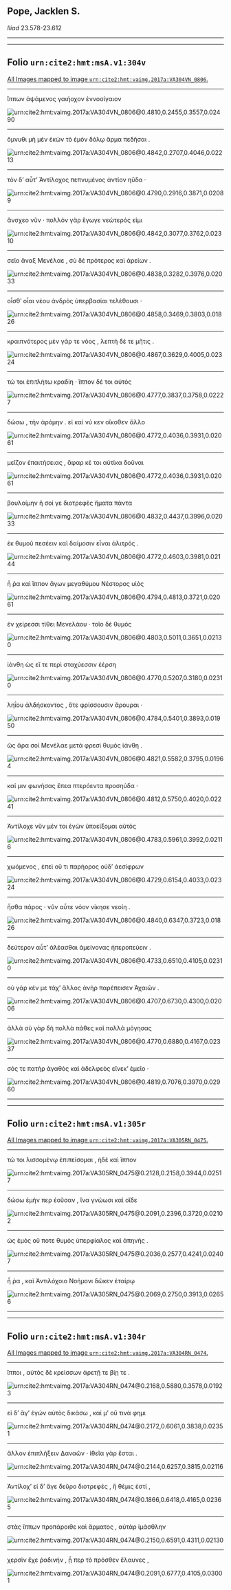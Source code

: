 ## Pope, Jacklen S.

*Iliad* 23.578-23.612

---

---

## **Folio `urn:cite2:hmt:msA.v1:304v`**



[All Images mapped to image `urn:cite2:hmt:vaimg.2017a:VA304VN_0806`.](http://www.homermultitext.org/ict2/index.html?urn=urn:cite2:hmt:vaimg.2017a:VA304VN_0806@0.4810,0.2455,0.3557,0.02490&urn=urn:cite2:hmt:vaimg.2017a:VA304VN_0806@0.4842,0.2707,0.4046,0.02213&urn=urn:cite2:hmt:vaimg.2017a:VA304VN_0806@0.4790,0.2916,0.3871,0.02089&urn=urn:cite2:hmt:vaimg.2017a:VA304VN_0806@0.4842,0.3077,0.3762,0.02310&urn=urn:cite2:hmt:vaimg.2017a:VA304VN_0806@0.4838,0.3282,0.3976,0.02033&urn=urn:cite2:hmt:vaimg.2017a:VA304VN_0806@0.4858,0.3469,0.3803,0.01826&urn=urn:cite2:hmt:vaimg.2017a:VA304VN_0806@0.4867,0.3629,0.4005,0.02324&urn=urn:cite2:hmt:vaimg.2017a:VA304VN_0806@0.4777,0.3837,0.3758,0.02227&urn=urn:cite2:hmt:vaimg.2017a:VA304VN_0806@0.4772,0.4036,0.3931,0.02061&urn=urn:cite2:hmt:vaimg.2017a:VA304VN_0806@0.4772,0.4036,0.3931,0.02061&urn=urn:cite2:hmt:vaimg.2017a:VA304VN_0806@0.4832,0.4437,0.3996,0.02033&urn=urn:cite2:hmt:vaimg.2017a:VA304VN_0806@0.4772,0.4603,0.3981,0.02144&urn=urn:cite2:hmt:vaimg.2017a:VA304VN_0806@0.4794,0.4813,0.3721,0.02061&urn=urn:cite2:hmt:vaimg.2017a:VA304VN_0806@0.4803,0.5011,0.3651,0.02130&urn=urn:cite2:hmt:vaimg.2017a:VA304VN_0806@0.4770,0.5207,0.3180,0.02310&urn=urn:cite2:hmt:vaimg.2017a:VA304VN_0806@0.4784,0.5401,0.3893,0.01950&urn=urn:cite2:hmt:vaimg.2017a:VA304VN_0806@0.4821,0.5582,0.3795,0.01964&urn=urn:cite2:hmt:vaimg.2017a:VA304VN_0806@0.4812,0.5750,0.4020,0.02241&urn=urn:cite2:hmt:vaimg.2017a:VA304VN_0806@0.4783,0.5961,0.3992,0.02116&urn=urn:cite2:hmt:vaimg.2017a:VA304VN_0806@0.4729,0.6154,0.4033,0.02324&urn=urn:cite2:hmt:vaimg.2017a:VA304VN_0806@0.4840,0.6347,0.3723,0.01826&urn=urn:cite2:hmt:vaimg.2017a:VA304VN_0806@0.4733,0.6510,0.4105,0.02310&urn=urn:cite2:hmt:vaimg.2017a:VA304VN_0806@0.4707,0.6730,0.4300,0.02006&urn=urn:cite2:hmt:vaimg.2017a:VA304VN_0806@0.4770,0.6880,0.4167,0.02337&urn=urn:cite2:hmt:vaimg.2017a:VA304VN_0806@0.4819,0.7076,0.3970,0.02960)

---- 

 ἵππων ἁψάμενος γαιήοχον ἐννοσίγαιον

![urn:cite2:hmt:vaimg.2017a:VA304VN_0806@0.4810,0.2455,0.3557,0.02490](http://beta.hpcc.uh.edu/scs/image/500/500/urn:cite2:hmt:vaimg.2017a:VA304VN_0806@0.4810,0.2455,0.3557,0.02490)

---- 

 ὄμνυθι μὴ μὲν ἑκὼν τὸ ἐμὸν δόλῳ ἅρμα πεδῆσαι .

![urn:cite2:hmt:vaimg.2017a:VA304VN_0806@0.4842,0.2707,0.4046,0.02213](http://beta.hpcc.uh.edu/scs/image/500/500/urn:cite2:hmt:vaimg.2017a:VA304VN_0806@0.4842,0.2707,0.4046,0.02213)

---- 

 τὸν δʼ αὖτʼ Ἀντίλοχος πεπνυμένος ἀντίον ηὔδα ·

![urn:cite2:hmt:vaimg.2017a:VA304VN_0806@0.4790,0.2916,0.3871,0.02089](http://beta.hpcc.uh.edu/scs/image/500/500/urn:cite2:hmt:vaimg.2017a:VA304VN_0806@0.4790,0.2916,0.3871,0.02089)

---- 

 ἄνσχεο νῦν · πολλὸν γὰρ ἔγωγε νεώτερός εἰμι

![urn:cite2:hmt:vaimg.2017a:VA304VN_0806@0.4842,0.3077,0.3762,0.02310](http://beta.hpcc.uh.edu/scs/image/500/500/urn:cite2:hmt:vaimg.2017a:VA304VN_0806@0.4842,0.3077,0.3762,0.02310)

---- 

 σεῖο ἄναξ Μενέλαε , σὺ δὲ πρότερος καὶ ἀρείων .

![urn:cite2:hmt:vaimg.2017a:VA304VN_0806@0.4838,0.3282,0.3976,0.02033](http://beta.hpcc.uh.edu/scs/image/500/500/urn:cite2:hmt:vaimg.2017a:VA304VN_0806@0.4838,0.3282,0.3976,0.02033)

---- 

 οἶσθʼ οἷαι νέου ἀνδρὸς ὑπερβασίαι τελέθουσι ·

![urn:cite2:hmt:vaimg.2017a:VA304VN_0806@0.4858,0.3469,0.3803,0.01826](http://beta.hpcc.uh.edu/scs/image/500/500/urn:cite2:hmt:vaimg.2017a:VA304VN_0806@0.4858,0.3469,0.3803,0.01826)

---- 

 κραιπνότερος μὲν γάρ τε νόος , λεπτὴ δέ τε μῆτις .

![urn:cite2:hmt:vaimg.2017a:VA304VN_0806@0.4867,0.3629,0.4005,0.02324](http://beta.hpcc.uh.edu/scs/image/500/500/urn:cite2:hmt:vaimg.2017a:VA304VN_0806@0.4867,0.3629,0.4005,0.02324)

---- 

 τώ τοι ἐπιτλήτω κραδίη · ἵππον δέ τοι αὐτὸς

![urn:cite2:hmt:vaimg.2017a:VA304VN_0806@0.4777,0.3837,0.3758,0.02227](http://beta.hpcc.uh.edu/scs/image/500/500/urn:cite2:hmt:vaimg.2017a:VA304VN_0806@0.4777,0.3837,0.3758,0.02227)

---- 

 δώσω , τὴν ἀρόμην . εἰ καί νύ κεν οἴκοθεν ἄλλο

![urn:cite2:hmt:vaimg.2017a:VA304VN_0806@0.4772,0.4036,0.3931,0.02061](http://beta.hpcc.uh.edu/scs/image/500/500/urn:cite2:hmt:vaimg.2017a:VA304VN_0806@0.4772,0.4036,0.3931,0.02061)

---- 

 μεῖζον ἐπαιτήσειας , ἄφαρ κέ τοι αὐτίκα δοῦναι

![urn:cite2:hmt:vaimg.2017a:VA304VN_0806@0.4772,0.4036,0.3931,0.02061](http://beta.hpcc.uh.edu/scs/image/500/500/urn:cite2:hmt:vaimg.2017a:VA304VN_0806@0.4772,0.4036,0.3931,0.02061)

---- 

 βουλοίμην ἢ σοί γε διοτρεφὲς ἤματα πάντα

![urn:cite2:hmt:vaimg.2017a:VA304VN_0806@0.4832,0.4437,0.3996,0.02033](http://beta.hpcc.uh.edu/scs/image/500/500/urn:cite2:hmt:vaimg.2017a:VA304VN_0806@0.4832,0.4437,0.3996,0.02033)

---- 

 ἐκ θυμοῦ πεσέειν καὶ δαίμοσιν εἶναι ἀλιτρός .

![urn:cite2:hmt:vaimg.2017a:VA304VN_0806@0.4772,0.4603,0.3981,0.02144](http://beta.hpcc.uh.edu/scs/image/500/500/urn:cite2:hmt:vaimg.2017a:VA304VN_0806@0.4772,0.4603,0.3981,0.02144)

---- 

 ἦ ῥα καὶ ἵππον ἄγων μεγαθύμου Νέστορος υἱὸς

![urn:cite2:hmt:vaimg.2017a:VA304VN_0806@0.4794,0.4813,0.3721,0.02061](http://beta.hpcc.uh.edu/scs/image/500/500/urn:cite2:hmt:vaimg.2017a:VA304VN_0806@0.4794,0.4813,0.3721,0.02061)

---- 

 ἐν χείρεσσι τίθει Μενελάου · τοῖο δὲ θυμὸς

![urn:cite2:hmt:vaimg.2017a:VA304VN_0806@0.4803,0.5011,0.3651,0.02130](http://beta.hpcc.uh.edu/scs/image/500/500/urn:cite2:hmt:vaimg.2017a:VA304VN_0806@0.4803,0.5011,0.3651,0.02130)

---- 

 ἰάνθη ὡς εἴ τε περὶ σταχύεσσιν ἐέρση

![urn:cite2:hmt:vaimg.2017a:VA304VN_0806@0.4770,0.5207,0.3180,0.02310](http://beta.hpcc.uh.edu/scs/image/500/500/urn:cite2:hmt:vaimg.2017a:VA304VN_0806@0.4770,0.5207,0.3180,0.02310)

---- 

 ληΐου ἀλδήσκοντος , ὅτε φρίσσουσιν ἄρουραι ·

![urn:cite2:hmt:vaimg.2017a:VA304VN_0806@0.4784,0.5401,0.3893,0.01950](http://beta.hpcc.uh.edu/scs/image/500/500/urn:cite2:hmt:vaimg.2017a:VA304VN_0806@0.4784,0.5401,0.3893,0.01950)

---- 

 ὣς ἄρα σοὶ Μενέλαε μετὰ φρεσὶ θυμὸς ἰάνθη .

![urn:cite2:hmt:vaimg.2017a:VA304VN_0806@0.4821,0.5582,0.3795,0.01964](http://beta.hpcc.uh.edu/scs/image/500/500/urn:cite2:hmt:vaimg.2017a:VA304VN_0806@0.4821,0.5582,0.3795,0.01964)

---- 

 καί μιν φωνήσας ἔπεα πτερόεντα προσηύδα ·

![urn:cite2:hmt:vaimg.2017a:VA304VN_0806@0.4812,0.5750,0.4020,0.02241](http://beta.hpcc.uh.edu/scs/image/500/500/urn:cite2:hmt:vaimg.2017a:VA304VN_0806@0.4812,0.5750,0.4020,0.02241)

---- 

 Ἀντίλοχε νῦν μέν τοι ἐγὼν ὑποείξομαι αὐτὸς

![urn:cite2:hmt:vaimg.2017a:VA304VN_0806@0.4783,0.5961,0.3992,0.02116](http://beta.hpcc.uh.edu/scs/image/500/500/urn:cite2:hmt:vaimg.2017a:VA304VN_0806@0.4783,0.5961,0.3992,0.02116)

---- 

 χωόμενος , ἐπεὶ οὔ τι παρήορος οὐδʼ ἀεσίφρων

![urn:cite2:hmt:vaimg.2017a:VA304VN_0806@0.4729,0.6154,0.4033,0.02324](http://beta.hpcc.uh.edu/scs/image/500/500/urn:cite2:hmt:vaimg.2017a:VA304VN_0806@0.4729,0.6154,0.4033,0.02324)

---- 

 ἦσθα πάρος · νῦν αὖτε νόον νίκησε νεοίη .

![urn:cite2:hmt:vaimg.2017a:VA304VN_0806@0.4840,0.6347,0.3723,0.01826](http://beta.hpcc.uh.edu/scs/image/500/500/urn:cite2:hmt:vaimg.2017a:VA304VN_0806@0.4840,0.6347,0.3723,0.01826)

---- 

 δεύτερον αὖτʼ ἀλέασθαι ἀμείνονας ἠπεροπεύειν .

![urn:cite2:hmt:vaimg.2017a:VA304VN_0806@0.4733,0.6510,0.4105,0.02310](http://beta.hpcc.uh.edu/scs/image/500/500/urn:cite2:hmt:vaimg.2017a:VA304VN_0806@0.4733,0.6510,0.4105,0.02310)

---- 

 οὐ γάρ κέν με τάχʼ ἄλλος ἀνὴρ παρέπεισεν Ἀχαιῶν .

![urn:cite2:hmt:vaimg.2017a:VA304VN_0806@0.4707,0.6730,0.4300,0.02006](http://beta.hpcc.uh.edu/scs/image/500/500/urn:cite2:hmt:vaimg.2017a:VA304VN_0806@0.4707,0.6730,0.4300,0.02006)

---- 

 ἀλλὰ σὺ γὰρ δὴ πολλὰ πάθες καὶ πολλὰ μόγησας

![urn:cite2:hmt:vaimg.2017a:VA304VN_0806@0.4770,0.6880,0.4167,0.02337](http://beta.hpcc.uh.edu/scs/image/500/500/urn:cite2:hmt:vaimg.2017a:VA304VN_0806@0.4770,0.6880,0.4167,0.02337)

---- 

 σός τε πατὴρ ἀγαθὸς καὶ ἀδελφεὸς εἵνεκʼ ἐμεῖο ·

![urn:cite2:hmt:vaimg.2017a:VA304VN_0806@0.4819,0.7076,0.3970,0.02960](http://beta.hpcc.uh.edu/scs/image/500/500/urn:cite2:hmt:vaimg.2017a:VA304VN_0806@0.4819,0.7076,0.3970,0.02960)

---

---

## **Folio `urn:cite2:hmt:msA.v1:305r`**



[All Images mapped to image `urn:cite2:hmt:vaimg.2017a:VA305RN_0475`.](http://www.homermultitext.org/ict2/index.html?urn=urn:cite2:hmt:vaimg.2017a:VA305RN_0475@0.2128,0.2158,0.3944,0.02517&urn=urn:cite2:hmt:vaimg.2017a:VA305RN_0475@0.2091,0.2396,0.3720,0.02102&urn=urn:cite2:hmt:vaimg.2017a:VA305RN_0475@0.2036,0.2577,0.4241,0.02407&urn=urn:cite2:hmt:vaimg.2017a:VA305RN_0475@0.2069,0.2750,0.3913,0.02656)

---- 

 τώ τοι λισσομένῳ ἐπιπείσομαι , ἠδὲ καὶ ἵππον

![urn:cite2:hmt:vaimg.2017a:VA305RN_0475@0.2128,0.2158,0.3944,0.02517](http://beta.hpcc.uh.edu/scs/image/500/500/urn:cite2:hmt:vaimg.2017a:VA305RN_0475@0.2128,0.2158,0.3944,0.02517)

---- 

 δώσω ἐμήν περ ἐοῦσαν , ἵνα γνώωσι καὶ οἵδε

![urn:cite2:hmt:vaimg.2017a:VA305RN_0475@0.2091,0.2396,0.3720,0.02102](http://beta.hpcc.uh.edu/scs/image/500/500/urn:cite2:hmt:vaimg.2017a:VA305RN_0475@0.2091,0.2396,0.3720,0.02102)

---- 

 ὡς ἐμὸς οὔ ποτε θυμὸς ὑπερφίαλος καὶ ἀπηνής .

![urn:cite2:hmt:vaimg.2017a:VA305RN_0475@0.2036,0.2577,0.4241,0.02407](http://beta.hpcc.uh.edu/scs/image/500/500/urn:cite2:hmt:vaimg.2017a:VA305RN_0475@0.2036,0.2577,0.4241,0.02407)

---- 

 ἦ ῥα , καὶ Ἀντιλόχοιο Νοήμονι δῶκεν ἑταίρῳ

![urn:cite2:hmt:vaimg.2017a:VA305RN_0475@0.2069,0.2750,0.3913,0.02656](http://beta.hpcc.uh.edu/scs/image/500/500/urn:cite2:hmt:vaimg.2017a:VA305RN_0475@0.2069,0.2750,0.3913,0.02656)

---

---

## **Folio `urn:cite2:hmt:msA.v1:304r`**



[All Images mapped to image `urn:cite2:hmt:vaimg.2017a:VA304RN_0474`.](http://www.homermultitext.org/ict2/index.html?urn=urn:cite2:hmt:vaimg.2017a:VA304RN_0474@0.2168,0.5880,0.3578,0.01923&urn=urn:cite2:hmt:vaimg.2017a:VA304RN_0474@0.2172,0.6061,0.3838,0.02351&urn=urn:cite2:hmt:vaimg.2017a:VA304RN_0474@0.2144,0.6257,0.3815,0.02116&urn=urn:cite2:hmt:vaimg.2017a:VA304RN_0474@0.1866,0.6418,0.4165,0.02365&urn=urn:cite2:hmt:vaimg.2017a:VA304RN_0474@0.2150,0.6591,0.4311,0.02130&urn=urn:cite2:hmt:vaimg.2017a:VA304RN_0474@0.2091,0.6777,0.4105,0.03001)

---- 

 ἵπποι , αὐτὸς δὲ κρείσσων ἀρετῇ τε βίῃ τε .

![urn:cite2:hmt:vaimg.2017a:VA304RN_0474@0.2168,0.5880,0.3578,0.01923](http://beta.hpcc.uh.edu/scs/image/500/500/urn:cite2:hmt:vaimg.2017a:VA304RN_0474@0.2168,0.5880,0.3578,0.01923)

---- 

 εἰ δʼ ἄγʼ ἐγὼν αὐτὸς δικάσω , καί μʼ οὔ τινά φημι

![urn:cite2:hmt:vaimg.2017a:VA304RN_0474@0.2172,0.6061,0.3838,0.02351](http://beta.hpcc.uh.edu/scs/image/500/500/urn:cite2:hmt:vaimg.2017a:VA304RN_0474@0.2172,0.6061,0.3838,0.02351)

---- 

 ἄλλον ἐπιπλήξειν Δαναῶν · ἰθεῖα γὰρ ἔσται .

![urn:cite2:hmt:vaimg.2017a:VA304RN_0474@0.2144,0.6257,0.3815,0.02116](http://beta.hpcc.uh.edu/scs/image/500/500/urn:cite2:hmt:vaimg.2017a:VA304RN_0474@0.2144,0.6257,0.3815,0.02116)

---- 

 Ἀντίλοχʼ εἰ δʼ ἄγε δεῦρο διοτρεφές , ἣ θέμις ἐστί ,

![urn:cite2:hmt:vaimg.2017a:VA304RN_0474@0.1866,0.6418,0.4165,0.02365](http://beta.hpcc.uh.edu/scs/image/500/500/urn:cite2:hmt:vaimg.2017a:VA304RN_0474@0.1866,0.6418,0.4165,0.02365)

---- 

 στὰς ἵππων προπάροιθε καὶ ἅρματος , αὐτὰρ ἱμάσθλην

![urn:cite2:hmt:vaimg.2017a:VA304RN_0474@0.2150,0.6591,0.4311,0.02130](http://beta.hpcc.uh.edu/scs/image/500/500/urn:cite2:hmt:vaimg.2017a:VA304RN_0474@0.2150,0.6591,0.4311,0.02130)

---- 

 χερσὶν ἔχε ῥαδινήν , ᾗ περ τὸ πρόσθεν ἔλαυνες ,

![urn:cite2:hmt:vaimg.2017a:VA304RN_0474@0.2091,0.6777,0.4105,0.03001](http://beta.hpcc.uh.edu/scs/image/500/500/urn:cite2:hmt:vaimg.2017a:VA304RN_0474@0.2091,0.6777,0.4105,0.03001)